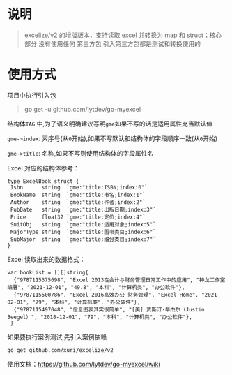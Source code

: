 <!--
 * @Author       : 刘元涛 snoopy_718@mails.ccnu.edu.cn
 * @Date         : 2022-10-11 18:47:44
 * @LastEditors  : 刘元涛 snoopy_718@mails.ccnu.edu.cn
 * @FilePath     : \go-myexcel\README.md
 * @Description  :
 * Copyright (c) 2022 by 刘元涛 snoopy_718@mails.ccnu.edu.cn, All Rights Reserved.
-->

# 说明

> excelize/v2 的增版版本，支持读取 excel 并转换为 map 和 struct；核心部分 没有使用任何 第三方包,引入第三方包都是测试和转换使用的

# 使用方式

项目中执行引入包

> go get -u github.com/lytdev/go-myexcel

结构体`TAG` 中,为了语义明确建议写明`gme`如果不写的话是适用属性充当默认值

`gme->index`: 索序号(从`0`开始),如果不写默认和结构体的字段顺序一致(从`0`开始)

`gme->title`: 名称,如果不写则使用结构体的字段属性名

Excel 对应的结构体参考：

```golang
type ExcelBook struct {
 Isbn      string  `gme:"title:ISBN;index:0"`
 BookName  string  `gme:"title:书名;index:1"`
 Author    string  `gme:"title:作者;index:2"`
 PubDate   string  `gme:"title:出版日期;index:3"`
 Price     float32 `gme:"title:定价;index:4"`
 SuitObj   string  `gme:"title:适用对象;index:5"`
 MajorType string  `gme:"title:图书类目;index:6"`
 SubMajor  string  `gme:"title:细分类目;index:7"`
}
```

Excel 读取出来的数据格式：

```golang
var bookList = [][]string{
  {"9787115375698", "Excel 2013在会计与财务管理日常工作中的应用", "神龙工作室 编著", "2021-12-01", "49.8", "本科", "计算机类", "办公软件"},
  {"9787115500786", "Excel 2016高效办公 财务管理", "Excel Home", "2021-02-01", "79", "本科", "计算机类", "办公软件"},
  {"9787115497048", "信息图表其实很简单", "[美] 贾斯汀·毕杰尔（Justin Beegel）", "2018-12-01", "79", "本科", "计算机类", "办公软件"},
 }
```

如果要执行案例测试,先引入案例依赖

```bin
go get github.com/xuri/excelize/v2
```

使用文档：<https://github.com/lytdev/go-myexcel/wiki>
